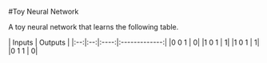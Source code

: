 #Toy Neural Network

A toy neural network that learns the following table.

| Inputs         | Outputs       |
|:--:|:--:|:----:|:-------------:|
|0    0   1      |              0|
|1    0   1      |              1|
|1    0   1      |              1|
|0    1   1      |              0|

